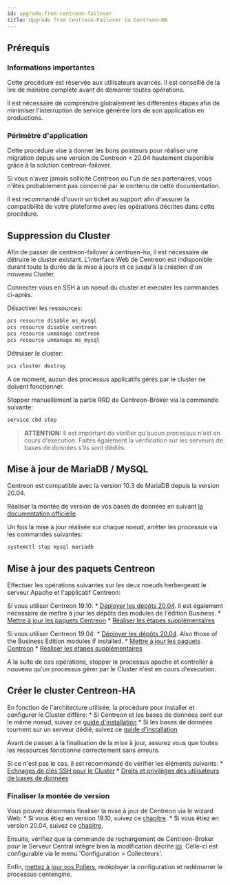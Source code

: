```yaml
---
id: upgrade-from-centreon-failover
title: Upgrade from Centreon-Failover to Centreon-HA
---
```


## Prérequis

### Informations importantes

Cette procédure est réservée aux utilisateurs avancés. Il est conseillé de la lire 
de manière complète avant de démarrer toutes opérations. 

Il est nécessaire de comprendre globalement les différentes étapes afin de minimiser
l'interruption de service générée lors de son application en productions. 

### Périmètre d'application 

Cette procédure vise à donner les bons pointeurs pour réaliser une migration depuis une 
version de Centreon < 20.04 hautement disponible grâce à la solution centreon-failover.

Si vous n'avez jamais sollicité Centreon ou l'un de ses partenaires, vous n'êtes probablement
pas concerné par le contenu de cette documentation. 

Il est recommandé d'ouvrir un ticket au support afin d'assurer la compatibilité de votre plateforme
avec les opérations décrites dans cette procédure. 

## Suppression du Cluster

Afin de passer de centreon-failover à centroen-ha, il est nécessaire de détruire le cluster
existant. L'interface Web de Centreon est indisponible durant toute la durée de la mise à jours 
et ce jusqu'à la création d'un nouveau Cluster. 

Connecter vous en SSH à un noeud du cluster et executer les commandes ci-après. 

Désactiver les ressources: 

```bash
pcs resource disable ms_mysql
pcs resource disable centreon
pcs resource unmanage centreon
pcs resource unmanage ms_mysql
```

Détruiser le cluster: 

```bash
pcs cluster destroy
```

A ce moment, aucun des processus applicatifs gérés par le cluster ne doivent fonctionner. 

Stopper manuellement la partie RRD de Centreon-Broker via la commande suivante: 

```bash
service cbd stop
```

> **ATTENTION:** Il est important de vérifier qu'aucun processus n'est en cours d'execution. Faites également
la vérification sur les serveurs de bases de données s'ils sont dédiés.  

## Mise à jour de MariaDB / MySQL

Centreon est compatible avec la version 10.3 de MariaDB depuis la version 20.04. 

Réaliser la montée de version de vos bases de données en suivant [la documentation officielle](../upgrade/upgrade-from-19-10.html#upgrade-mariadb-server). 

Un fois la mise à jour réalisée sur chaque noeud, arrêter les processus via les commandes suivantes: 

```bash
systemctl stop mysql mariadb
```

## Mise à jour des paquets Centreon

Effectuer les opérations suivantes sur les deux noeuds herbergeant le serveur Apache et l'applicatif Centreon:

Si vous utiliser Centreon 19.10:
    * [Déployer les dépôts 20.04](../upgrade/upgrade-from-19-10.html#update-the-centreon-repository). Il est également nécessaire de mettre à jour les dépôts des modules de l'édition Business.
    * [Mettre à jour les paquets Centreon](../upgrade/upgrade-from-19-10.html#upgrade-the-centreon-solution)
    * [Réaliser les étapes supplémentaires](../upgrade/upgrade-from-19-10.html#additional-actions)

Si vous utiliser Centreon 19.04:
    * [Déployer les dépôts 20.04](../upgrade/upgrade-from-19-04.html#update-the-centreon-repository). Also those of the Business Edition modules if installed.
    * [Mettre à jour les paquets Centreon](../upgrade/upgrade-from-19-04.html#upgrade-the-centreon-solution)
    * [Réaliser les étapes supplémentaires](../upgrade/upgrade-from-19-04.html#additional-actions)

A la suite de ces opérations, stopper le processus apache et controller à nouveau qu'un processus gérer par le Cluster
n'est en cours d'execution. 

## Créer le cluster Centreon-HA

En fonction de l'architecture utilisée, la procédure pour installer et configurer le Cluster diffère: 
    * Si Centreon et les bases de données sont sur le même noeud, suivez ce [guide d'installation](../installation-2-nodes.html#setting-up-the-centreon-cluster)
    * Si les bases de données tournent sur un serveur dédié, suivez ce [guide d'installation](../installation-4-nodes.html#setting-up-the-centreon-cluster)

Avant de passer à la finalisation de la mise à jour, assurez vous que toutes les ressources fonctionne correctement sans erreurs. 

Si ce n'est pas le cas, il est recommandé de vérifier les éléments suivants:
    * [Echnages de clés SSH pour le Cluster](../installation-2-nodes.html#ssh-keys-exchange)
    * [Droits et privilèges des utilisateurs de bases de données](../installation-2-nodes.html#creating-the-centreon-mariadb-account)

### Finaliser la montée de version

Vous pouvez désormais finaliser la mise à jour de Centreon via le wizard Web: 
    * Si vous êtiez en version 19.10, suivez ce [chapitre](../upgrade/upgrade-from-19-10.html#finalizing-the-upgrade).
    * Si vous êtiez en version 20.04, suivez ce [chapitre](../upgrade/upgrade-from-19-04.html#finalizing-the-upgrade).

Ensuite, vérifiez que la commande de rechargement de Centreon-Broker pour le Serveur Central intègre bien la modification
décrite [ici](../installation-2-nodes.html#customizing-poller-reload-command). Celle-ci est configurable via le menu
'Configuration > Collecteurs'. 

Enfin, [mettez à jour vos Pollers](../upgrade/upgrade-from-19-04.html#upgrade-the-poller), redéployer la configuration et redémarrer le processus centengine. 
